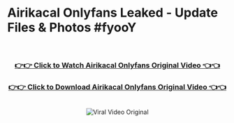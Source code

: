 # Airikacal Onlyfans Leaked - Update Files & Photos #fyooY


<br>
<div align="center">
<h3><a href="https://links2leaks.com/airikacal" rel="nofollow">👉👉 Click to Watch Airikacal Onlyfans Original Video 👈👈</a></h3>
<h3><a href="https://links2leaks.com/airikacal" rel="nofollow">👉👉 Click to Download Airikacal Onlyfans Original Video 👈👈</a></h3>
<br>
<a href="https://links2leaks.com/airikacal" rel="nofollow"><img src="https://i.ibb.co/Gkj2r4b/banner.png" alt="Viral Video Original" style="max-width: 100%; display: inline-block;" data-target="animated-image.originalImage"></a>
</div>